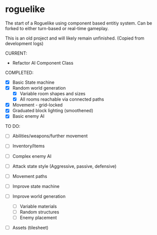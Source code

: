 # roguelike
The start of a Roguelike using component based entitiy system. 
Can be forked to either turn-based or real-time gameplay.

This is an old project and will likely remain unfinished.
(Copied from development logs)

CURRENT:

 * Refactor AI Component Class

COMPLETED:
 - [x] Basic State machine
 - [x] Random world generation
   - [x] Variable room shapes and sizes
   - [x] All rooms reachable via connected paths
 - [x] Movement - grid-locked
 - [x] Graduated block lighting (smoothened)
 - [x] Basic enemy AI

TO DO:
 
 - [ ] Abilities/weapons/further movement
 - [ ] Inventory/Items
 - [ ] Complex enemy AI
 - [ ]  Attack state style (Aggressive, passive, defensive)
   - [ ] Movement paths
 - [ ] Improve state machine
 - [ ] Improve world generation
   - [ ] Variable materials
   - [ ] Random structures
   - [ ] Enemy placement
 - [ ] Assets (tilesheet)

